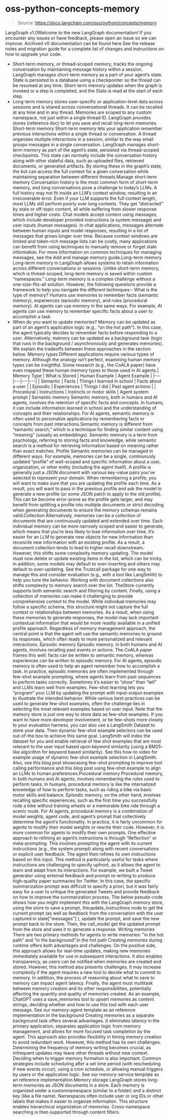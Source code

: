 # oss-python-concepts-memory

> Source: https://docs.langchain.com/oss/python/concepts/memory

LangGraph v1.0Welcome to the new LangGraph documentation! If you encounter any issues or have feedback, please open an issue so we can improve. Archived v0 documentation can be found here.See the release notes and migration guide for a complete list of changes and instructions on how to upgrade your code.
- Short-term memory, or thread-scoped memory, tracks the ongoing conversation by maintaining message history within a session. LangGraph manages short-term memory as a part of your agent’s state. State is persisted to a database using a checkpointer so the thread can be resumed at any time. Short-term memory updates when the graph is invoked or a step is completed, and the State is read at the start of each step.
- Long-term memory stores user-specific or application-level data across sessions and is shared across conversational threads. It can be recalled at any time and in any thread. Memories are scoped to any custom namespace, not just within a single thread ID. LangGraph provides stores (reference doc) to let you save and recall long-term memories.
Short-term memory
Short-term memory lets your application remember previous interactions within a single thread or conversation. A thread organizes multiple interactions in a session, similar to the way email groups messages in a single conversation. LangGraph manages short-term memory as part of the agent’s state, persisted via thread-scoped checkpoints. This state can normally include the conversation history along with other stateful data, such as uploaded files, retrieved documents, or generated artifacts. By storing these in the graph’s state, the bot can access the full context for a given conversation while maintaining separation between different threads.Manage short-term memory
Conversation history is the most common form of short-term memory, and long conversations pose a challenge to today’s LLMs. A full history may not fit inside an LLM’s context window, resulting in an irrecoverable error. Even if your LLM supports the full context length, most LLMs still perform poorly over long contexts. They get “distracted” by stale or off-topic content, all while suffering from slower response times and higher costs. Chat models accept context using messages, which include developer provided instructions (a system message) and user inputs (human messages). In chat applications, messages alternate between human inputs and model responses, resulting in a list of messages that grows longer over time. Because context windows are limited and token-rich message lists can be costly, many applications can benefit from using techniques to manually remove or forget stale information. For more information on common techniques for managing messages, see the Add and manage memory guide.Long-term memory
Long-term memory in LangGraph allows systems to retain information across different conversations or sessions. Unlike short-term memory, which is thread-scoped, long-term memory is saved within custom “namespaces.” Long-term memory is a complex challenge without a one-size-fits-all solution. However, the following questions provide a framework to help you navigate the different techniques:- What is the type of memory? Humans use memories to remember facts (semantic memory), experiences (episodic memory), and rules (procedural memory). AI agents can use memory in the same ways. For example, AI agents can use memory to remember specific facts about a user to accomplish a task.
- When do you want to update memories? Memory can be updated as part of an agent’s application logic (e.g., “on the hot path”). In this case, the agent typically decides to remember facts before responding to a user. Alternatively, memory can be updated as a background task (logic that runs in the background / asynchronously and generates memories). We explain the tradeoffs between these approaches in the section below.
Memory types
Different applications require various types of memory. Although the analogy isn’t perfect, examining human memory types can be insightful. Some research (e.g., the CoALA paper) have even mapped these human memory types to those used in AI agents.| Memory Type | What is Stored | Human Example | Agent Example |
|---|---|---|---|
| Semantic | Facts | Things I learned in school | Facts about a user |
| Episodic | Experiences | Things I did | Past agent actions |
| Procedural | Instructions | Instincts or motor skills | Agent system prompt |
Semantic memory
Semantic memory, both in humans and AI agents, involves the retention of specific facts and concepts. In humans, it can include information learned in school and the understanding of concepts and their relationships. For AI agents, semantic memory is often used to personalize applications by remembering facts or concepts from past interactions.Semantic memory is different from “semantic search,” which is a technique for finding similar content using “meaning” (usually as embeddings). Semantic memory is a term from psychology, referring to storing facts and knowledge, while semantic search is a method for retrieving information based on meaning rather than exact matches.
Profile
Semantic memories can be managed in different ways. For example, memories can be a single, continuously updated “profile” of well-scoped and specific information about a user, organization, or other entity (including the agent itself). A profile is generally just a JSON document with various key-value pairs you’ve selected to represent your domain. When remembering a profile, you will want to make sure that you are updating the profile each time. As a result, you will want to pass in the previous profile and ask the model to generate a new profile (or some JSON patch to apply to the old profile). This can be become error-prone as the profile gets larger, and may benefit from splitting a profile into multiple documents or strict decoding when generating documents to ensure the memory schemas remains valid.Collection
Alternatively, memories can be a collection of documents that are continuously updated and extended over time. Each individual memory can be more narrowly scoped and easier to generate, which means that you’re less likely to lose information over time. It’s easier for an LLM to generate new objects for new information than reconcile new information with an existing profile. As a result, a document collection tends to lead to higher recall downstream. However, this shifts some complexity memory updating. The model must now delete or update existing items in the list, which can be tricky. In addition, some models may default to over-inserting and others may default to over-updating. See the Trustcall package for one way to manage this and consider evaluation (e.g., with a tool like LangSmith) to help you tune the behavior. Working with document collections also shifts complexity to memory search over the list. TheStore
currently supports both semantic search and filtering by content.
Finally, using a collection of memories can make it challenging to provide comprehensive context to the model. While individual memories may follow a specific schema, this structure might not capture the full context or relationships between memories. As a result, when using these memories to generate responses, the model may lack important contextual information that would be more readily available in a unified profile approach.
Regardless of memory management approach, the central point is that the agent will use the semantic memories to ground its responses, which often leads to more personalized and relevant interactions.
Episodic memory
Episodic memory, in both humans and AI agents, involves recalling past events or actions. The CoALA paper frames this well: facts can be written to semantic memory, whereas experiences can be written to episodic memory. For AI agents, episodic memory is often used to help an agent remember how to accomplish a task. In practice, episodic memories are often implemented through few-shot example prompting, where agents learn from past sequences to perform tasks correctly. Sometimes it’s easier to “show” than “tell” and LLMs learn well from examples. Few-shot learning lets you “program” your LLM by updating the prompt with input-output examples to illustrate the intended behavior. While various best-practices can be used to generate few-shot examples, often the challenge lies in selecting the most relevant examples based on user input. Note that the memory store is just one way to store data as few-shot examples. If you want to have more developer involvement, or tie few-shots more closely to your evaluation harness, you can also use a LangSmith Dataset to store your data. Then dynamic few-shot example selectors can be used out-of-the box to achieve this same goal. LangSmith will index the dataset for you and enable retrieval of few shot examples that are most relevant to the user input based upon keyword similarity (using a BM25-like algorithm for keyword based similarity). See this how-to video for example usage of dynamic few-shot example selection in LangSmith. Also, see this blog post showcasing few-shot prompting to improve tool calling performance and this blog post using few-shot example to align an LLMs to human preferences.Procedural memory
Procedural memory, in both humans and AI agents, involves remembering the rules used to perform tasks. In humans, procedural memory is like the internalized knowledge of how to perform tasks, such as riding a bike via basic motor skills and balance. Episodic memory, on the other hand, involves recalling specific experiences, such as the first time you successfully rode a bike without training wheels or a memorable bike ride through a scenic route. For AI agents, procedural memory is a combination of model weights, agent code, and agent’s prompt that collectively determine the agent’s functionality. In practice, it is fairly uncommon for agents to modify their model weights or rewrite their code. However, it is more common for agents to modify their own prompts. One effective approach to refining an agent’s instructions is through “Reflection” or meta-prompting. This involves prompting the agent with its current instructions (e.g., the system prompt) along with recent conversations or explicit user feedback. The agent then refines its own instructions based on this input. This method is particularly useful for tasks where instructions are challenging to specify upfront, as it allows the agent to learn and adapt from its interactions. For example, we built a Tweet generator using external feedback and prompt re-writing to produce high-quality paper summaries for Twitter. In this case, the specific summarization prompt was difficult to specify a priori, but it was fairly easy for a user to critique the generated Tweets and provide feedback on how to improve the summarization process. The below pseudo-code shows how you might implement this with the LangGraph memory store, using the store to save a prompt, theupdate_instructions
node to get the current prompt (as well as feedback from the conversation with the user captured in state["messages"]
), update the prompt, and save the new prompt back to the store. Then, the call_model
get the updated prompt from the store and uses it to generate a response.
Writing memories
There are two primary methods for agents to write memories: “in the hot path” and “in the background”.In the hot path
Creating memories during runtime offers both advantages and challenges. On the positive side, this approach allows for real-time updates, making new memories immediately available for use in subsequent interactions. It also enables transparency, as users can be notified when memories are created and stored. However, this method also presents challenges. It may increase complexity if the agent requires a new tool to decide what to commit to memory. In addition, the process of reasoning about what to save to memory can impact agent latency. Finally, the agent must multitask between memory creation and its other responsibilities, potentially affecting the quantity and quality of memories created. As an example, ChatGPT uses a save_memories tool to upsert memories as content strings, deciding whether and how to use this tool with each user message. See our memory-agent template as an reference implementation.In the background
Creating memories as a separate background task offers several advantages. It eliminates latency in the primary application, separates application logic from memory management, and allows for more focused task completion by the agent. This approach also provides flexibility in timing memory creation to avoid redundant work. However, this method has its own challenges. Determining the frequency of memory writing becomes crucial, as infrequent updates may leave other threads without new context. Deciding when to trigger memory formation is also important. Common strategies include scheduling after a set time period (with rescheduling if new events occur), using a cron schedule, or allowing manual triggers by users or the application logic. See our memory-service template as an reference implementation.Memory storage
LangGraph stores long-term memories as JSON documents in a store. Each memory is organized under a customnamespace
(similar to a folder) and a distinct key
(like a file name). Namespaces often include user or org IDs or other labels that makes it easier to organize information. This structure enables hierarchical organization of memories. Cross-namespace searching is then supported through content filters.